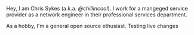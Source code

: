 Hey, I am Chris Sykes (a.k.a. _@chillincool_). I work for a mangeged service provider as a network engineer in their professional services department.

As a hobby, I'm a general open source ethusiast. Testing live changes